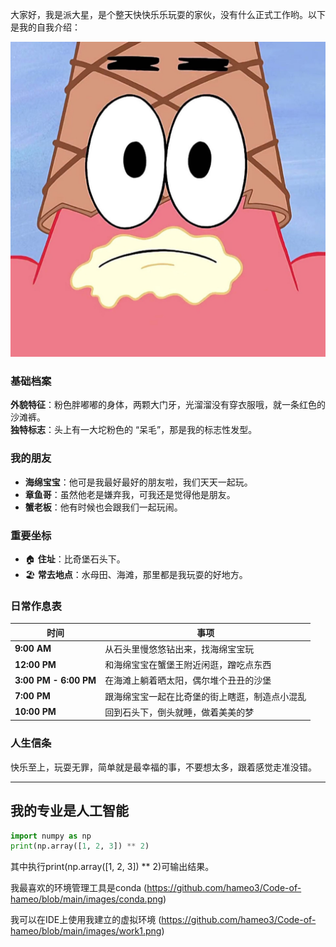大家好，我是派大星，是个整天快快乐乐玩耍的家伙，没有什么正式工作哟。以下是我的自我介绍：​

![派大星](https://github.com/hameo3/Code-of-hameo/blob/main/images/Patrick%20Star.jpeg)  

### 基础档案​  
**外貌特征**：粉色胖嘟嘟的身体，两颗大门牙，光溜溜没有穿衣服哦，就一条红色的沙滩裤。​  
**独特标志**：头上有一大坨粉色的 “呆毛”，那是我的标志性发型。​  

### 我的朋友​  
- **海绵宝宝**：他可是我最好最好的朋友啦，我们天天一起玩。​  
- **章鱼哥**：虽然他老是嫌弃我，可我还是觉得他是朋友。​  
- **蟹老板**：他有时候也会跟我们一起玩闹。​  

### 重要坐标​  
- 🏠 **住址**：比奇堡石头下。​  
- 🏖️ **常去地点**：水母田、海滩，那里都是我玩耍的好地方。​  

### 日常作息表​  

| 时间           | 事项                                   |  
|----------------|--------------------------------------|  
| **9:00 AM**   | 从石头里慢悠悠钻出来，找海绵宝宝玩​       |  
| **12:00 PM**  | 和海绵宝宝在蟹堡王附近闲逛，蹭吃点东西​   |  
| **3:00 PM - 6:00 PM** | 在海滩上躺着晒太阳，偶尔堆个丑丑的沙堡​ |  
| **7:00 PM**   | 跟海绵宝宝一起在比奇堡的街上瞎逛，制造点小混乱​ |  
| **10:00 PM**  | 回到石头下，倒头就睡，做着美美的梦​       |  

### 人生信条  
快乐至上，玩耍无罪，简单就是最幸福的事，不要想太多，跟着感觉走准没错。

---

## 我的专业是人工智能

```python
import numpy as np
print(np.array([1, 2, 3]) ** 2)
```

其中执行print(np.array([1, 2, 3]) ** 2)可输出结果。

我最喜欢的环境管理工具是conda
(https://github.com/hameo3/Code-of-hameo/blob/main/images/conda.png)


我可以在IDE上使用我建立的虚拟环境
(https://github.com/hameo3/Code-of-hameo/blob/main/images/work1.png)
